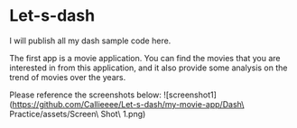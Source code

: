 # Let-s-dash
I will publish all my dash sample code here. 

The first app is a movie application. You can find the movies that you are interested in from this application, and it also provide some analysis on the trend of movies over the years.

Please reference the screenshots below:
![screenshot1](https://github.com/Callieeee/Let-s-dash/my-movie-app/Dash\ Practice/assets/Screen\ Shot\ 1.png)

